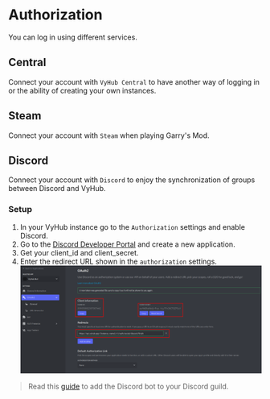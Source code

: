 # Authorization

You can log in using different services.

## Central

Connect your account with `VyHub Central` to have another way of logging in or the ability of creating your own instances.

## Steam

Connect your account with `Steam` when playing Garry's Mod.

## Discord

Connect your account with `Discord` to enjoy the synchronization of groups between Discord and VyHub.

### Setup

1. In your VyHub instance go to the `Authorization` settings and enable Discord.
2. Go to the [Discord Developer Portal](https://discord.com/developers/applications) and create a new application.
3. Get your client_id and client_secret.
4. Enter the redirect URL shown in the `authorization` settings.
![Discord Developer Settings](../assets/authorization_guide/discord_developer_portal.png)

> Read this [guide](../game/discord.md) to add the Discord bot to your Discord guild.
